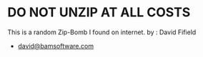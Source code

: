 # DO NOT UNZIP AT ALL COSTS
This is a random Zip-Bomb I found on internet.
by : David Fifield
 - david@bamsoftware.com
